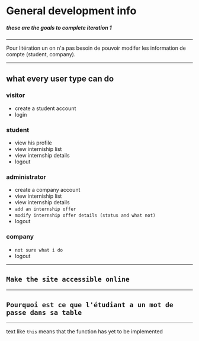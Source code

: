 # General development info

##### these are the goals to complete iteration 1

---

Pour litération un on n'a pas besoin de pouvoir modifer les information de compte (student, company).

---

## what every user type can do

### visitor
- create a student account
- login

### student
- view his profile
- view interniship list
- view internship details
- logout

### administrator
- create a company account
- view interniship list
- view internship details
- `add an internship offer`
- `modify internship offer details (status and what not)`
- logout

### company
- `not sure what i do`
- logout

---

## `Make the site accessible online`

---

## `Pourquoi est ce que l'étudiant a un mot de passe dans sa table`

---

text like `this` means that the function has yet to be implemented